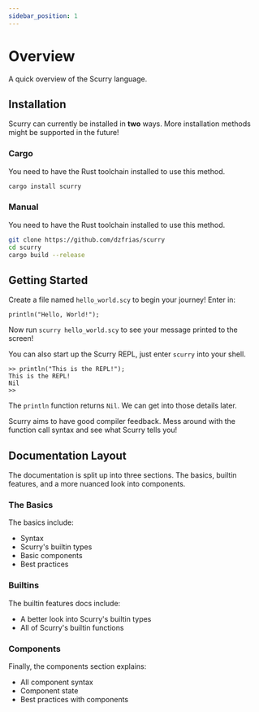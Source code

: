 ```yaml
---
sidebar_position: 1
---
```


# Overview

A quick overview of the Scurry language.

## Installation

Scurry can currently be installed in **two** ways. More installation methods might
be supported in the future!

### Cargo
You need to have the Rust toolchain installed to use this method.
```bash
cargo install scurry
```

### Manual
You need to have the Rust toolchain installed to use this method.
```bash
git clone https://github.com/dzfrias/scurry
cd scurry
cargo build --release
```

## Getting Started
Create a file named `hello_world.scy` to begin your journey! Enter in:
```
println("Hello, World!");
```
Now run `scurry hello_world.scy` to see your message printed to the screen!

You can also start up the Scurry REPL, just enter `scurry` into your shell.
```
>> println("This is the REPL!");
This is the REPL!
Nil
>>
```
The `println` function returns `Nil`. We can get into those details later.

Scurry aims to have good compiler feedback. Mess around with the function call
syntax and see what Scurry tells you!

## Documentation Layout
The documentation is split up into three sections. The basics, builtin features,
and a more nuanced look into components.

### The Basics
The basics include:
- Syntax
- Scurry's builtin types
- Basic components
- Best practices

### Builtins
The builtin features docs include:
- A better look into Scurry's builtin types
- All of Scurry's builtin functions

### Components
Finally, the components section explains:
- All component syntax
- Component state
- Best practices with components
